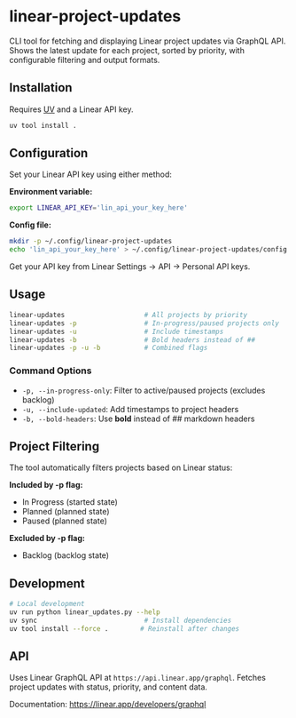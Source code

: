 # linear-project-updates

CLI tool for fetching and displaying Linear project updates via GraphQL API. Shows the latest update for each project, sorted by priority, with configurable filtering and output formats.

## Installation

Requires [UV](https://docs.astral.sh/uv/) and a Linear API key.

```bash
uv tool install .
```

## Configuration

Set your Linear API key using either method:

**Environment variable:**
```bash
export LINEAR_API_KEY='lin_api_your_key_here'
```

**Config file:**
```bash
mkdir -p ~/.config/linear-project-updates
echo 'lin_api_your_key_here' > ~/.config/linear-project-updates/config
```

Get your API key from Linear Settings → API → Personal API keys.

## Usage

```bash
linear-updates                    # All projects by priority
linear-updates -p                 # In-progress/paused projects only
linear-updates -u                 # Include timestamps
linear-updates -b                 # Bold headers instead of ##
linear-updates -p -u -b           # Combined flags
```

### Command Options

- `-p, --in-progress-only`: Filter to active/paused projects (excludes backlog)
- `-u, --include-updated`: Add timestamps to project headers
- `-b, --bold-headers`: Use **bold** instead of ## markdown headers


## Project Filtering

The tool automatically filters projects based on Linear status:

**Included by -p flag:**
- In Progress (started state)
- Planned (planned state)
- Paused (planned state)

**Excluded by -p flag:**
- Backlog (backlog state)


## Development

```bash
# Local development
uv run python linear_updates.py --help
uv sync                           # Install dependencies
uv tool install --force .        # Reinstall after changes
```

## API

Uses Linear GraphQL API at `https://api.linear.app/graphql`. Fetches project updates with status, priority, and content data.

Documentation: https://linear.app/developers/graphql